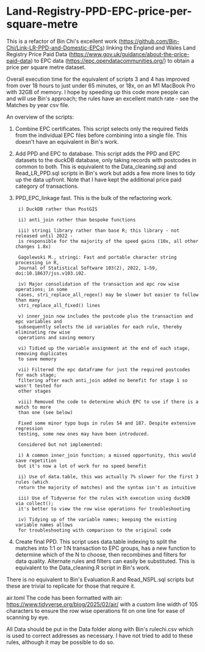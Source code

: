 # Land-Registry-PPD-EPC-price-per-square-metre
This is a refactor of Bin Chi's excellent work (https://github.com/Bin-Chi/Link-LR-PPD-and-Domestic-EPCs) linking the England and Wales Land Registry Price Paid Data (https://www.gov.uk/guidance/about-the-price-paid-data) to EPC data (https://epc.opendatacommunities.org/) to obtain a price per square metre dataset.

Overall execution time for the equivalent of scripts 3 and 4 has improved from over 18 hours to just under 65 minutes, or 18x, on an M1 MacBook Pro with 32GB of memory. I hope by speeding up this code more people can and will use Bin's approach; the rules have an excellent match rate - see the Matches by year csv file.

An overview of the scripts:

1. Combine EPC certificates. This script selects only the required fields from the individual EPC files before combining into a single file. This doesn't have an equivalent in Bin's work.

2. Add PPD and EPC to database. This script adds the PPD and EPC datasets to the duckDB database, only taking records with postcodes in common to both. This is equivalent to the Data_cleaning.sql and Read_LR_PPD.sql scripts in Bin's work but adds a few more lines to tidy up the data upfront. Note that I have kept the additional price paid category of transactions.

3. PPD_EPC_linkage fast. This is the bulk of the refactoring work.

		i) DuckDB rather than PostGIS

		ii) anti_join rather than bespoke functions

		iii) stringi library rather than base R; this library - not released until 2022 -
		is responsible for the majority of the speed gains (10x, all other changes 1.8x)

		Gagolewski M., stringi: Fast and portable character string processing in R,
		Journal of Statistical Software 103(2), 2022, 1–59, doi:10.18637/jss.v103.i02.

		iv) Major consolidation of the transaction and epc row wise operations; in some 
  		cases, stri_replace_all_regex() may be slower but easier to follow than many
		stri_replace_all_fixed() lines

		v) inner_join now includes the postcode plus the transaction and epc variables and
		subsequently selects the id variables for each rule, thereby eliminating row wise
		operations and saving memory

		vi) Tidied up the variable assignment at the end of each stage, removing duplicates
		to save memory

		vii) Filtered the epc dataframe for just the required postcodes for each stage;
		filtering after each anti_join added no benefit for stage 1 so wasn't tested for
		other stages

		viii) Removed the code to determine which EPC to use if there is a match to more
		than one (see below)

		Fixed some minor typo bugs in rules 54 and 187. Despite extensive regression
		testing, some new ones may have been introduced.

		Considered but not implemented:

		i) A common inner_join function; a missed opportunity, this would save repetition
		but it's now a lot of work for no speed benefit

		ii) Use of data.table, this was actually 7% slower for the first 3 rules (which
		return the majority of matches) and the syntax isn't as intuitive

		iii) Use of Tidyverse for the rules with execution using duckDB via collect();
		it's better to view the row wise operations for troubleshooting

		iv) Tidying up of the variable names; keeping the existing variable names allows
		for troubleshooting with comparison to the original code

4. Create final PPD. This script uses data.table indexing to split the matches into 1:1 or 1:N transaction to EPC groups, has a new function to determine which of the N to choose, then recombines and filters for data quality. Alternate rules and filters can easily be substituted. This is equivalent to the Data_cleaning.R script in Bin's work.

There is no equivalent to Bin's Evaluation.R and Read_NSPL.sql scripts but these are trivial to replicate for those that require it.

air.toml The code has been formatted with air: https://www.tidyverse.org/blog/2025/02/air/ with a custom line width of 105 characters to ensure the row wise operations fit on one line for ease of scanning by eye.

All Data should be put in the Data folder along with Bin's rulechi.csv which is used to correct addresses as necessary. I have not tried to add to these rules, although it may be possible to do so.
